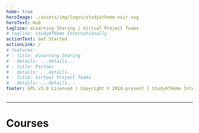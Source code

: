 ```yaml
---
home: true
heroImage: ./assets/img/logos/studyathome-noir.svg
heroText: Hub
tagline: eLearning Sharing | Virtual Project Teams
# tagline: StudyATHome Internationally
actionText: Get Started
actionLink: /
# features:
# - title: eLearning Sharing
#   details: ...details...
# - title: Partner
#   details: ...details...
# - title: Virtual Project Teams
#   details: ...details...
footer: GPL v3.0 Licensed | Copyright © 2018-present | StudyATHome Internationally @ UAS Vienna
---
```


---

# Courses

<CourseCards path="/courses/" />